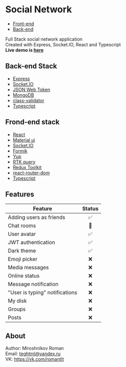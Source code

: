 # Social Network

- [Front-end](https://github.com/Scadar/social-network-frontend)
- [Back-end](https://github.com/Scadar/social-network-backend)

Full Stack social network application  
Created with Express, Socket.IO, React and Typescript  
**Live demo is [here]()**

## Back-end Stack

* [Express](https://expressjs.com/)
* [Socket.IO](https://socket.io/)
* [JSON Web Token](https://jwt.io/)
* [MongoDB](https://www.mongodb.com/)
* [class-validator](https://github.com/typestack/class-validator)
* [Typescript](https://www.typescriptlang.org/)

## Frond-end stack

* [React](https://reactjs.org/)
* [Material ui](https://mui.com/)
* [Socket.IO](https://socket.io/)
* [Formik](https://formik.org/)
* [Yup](https://github.com/jquense/yup)
* [RTK query](https://redux-toolkit.js.org/rtk-query/overview)
* [Redux Toolkit](https://redux-toolkit.js.org/)
* [react-router-dom](https://reactrouter.com/)
* [Typescript](https://www.typescriptlang.org/)

## Features

| Feature                        | Status |
|--------------------------------|:------:|
| Adding users as friends        |   ✅    |
| Сhat rooms                     |   🚧   |
| User avatar                    |   ✅    |
| JWT authentication             |   ✅    |
| Dark theme                     |   ✅    |
| Emoji picker                   |   ❌    |
| Media messages                 |   ❌    |
| Online status                  |   ❌    |
| Message notification           |   ❌    |
| "User is typing" notifications |   ❌    |
| My disk                        |   ❌    |
| Groups                         |   ❌    |
| Posts                          |   ❌    |

## About

Author: Miroshnikov Roman  
Email: teghtml@yandex.ru  
VK: https://vk.com/romantlt  
